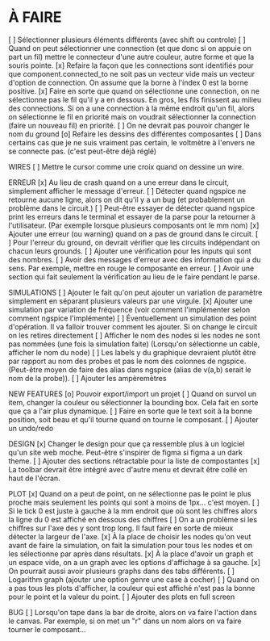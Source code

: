 # À FAIRE
 [ ] Sélectionner plusieurs éléments différents (avec shift ou controle)
 [ ] Quand on peut sélectionner une connection (et que donc si on appuie on
    part un fil) mettre le connecteur d'une autre couleur, autre forme et que la
    souris pointe.
 [x] Refaire la façon que les connections sont identifiés pour que
    component.connected_to ne soit pas un vecteur vide mais un vecteur d'option de
    connection. On assume que la borne à l'index 0 est la borne positive.
 [x] Faire en sorte que quand on sélectionne une connection, on ne sélectionne
    pas le fil qu'il y a en dessous. En gros, les fils finissent au milieu des
    connections. Si on a une connection à la même endroit qu'un fil, alors on
    sélectionne le fil en priorité mais on voudrait sélectionner la connection
    (faire un nouveau fil) en priorité.
 [ ] On ne devrait pas pouvoir changer le nom du ground
 [o] Refaire les dessins des différentes composantes
 [ ] Dans certains cas que je ne suis vraiment pas certain, le voltmètre à
     l'envers ne se connecte pas. (c'est peut-être déjà réglé)

WIRES
 [ ] Mettre le cursor comme une croix quand on dessine un wire.

ERREUR
 [x] Au lieu de crash quand on a une erreur dans le circuit, simplement
      afficher le message d'erreur.
 [ ] Détecter quand ngspice ne retourne aucune ligne, alors on dit qu'il y a
     un bug (et probablement un problème dans le circuit.)
 [ ] Peut-être essayer de détecter quand ngspice print les erreurs dans le
     terminal et essayer de la parse pour la retourner à l'utilisateur. (Par
     exemple lorsque plusieurs composants ont le mm nom)
 [x] Ajouter une erreur (ou warning) quand on a pas de ground dans le
     circuit.
 [ ] Pour l'erreur du ground, on devrait vérifier que les circuits
     indépendant on chacun leurs grounds.
 [ ] Ajouter une vérification pour les inputs qui sont des nombres.
 [ ] Avoir des messages d'erreur avec des information qui a du sens. Par
     exemple, mettre en rouge le composante en erreur.
 [ ] Avoir une section qui fait seulement la vérification au lieu de le faire
     pendant le parse.

SIMULATIONS
 [ ] Ajouter le fait qu'on peut ajouter un variation de paramètre simplement en
     séparant plusieurs valeurs par une virgule.
 [x] Ajouter une simulation par variation de fréquence (voir comment
     l'implémenter selon comment ngspice l'implémente)
 [ ] Éventuellement un simulation des point d'opération. Il va falloir trouver
     comment les ajouter. Si on change le circuit on les retires directement
 [ ] Afficher le nom des nodes si les nodes ne sont pas nommées (une fois la
     simulation faite) (Lorsqu'on sélectionne un cable, afficher le nom du node)
 [ ] Les labels y du graphique devraient plutôt être par rapport au nom des
     probes et pas le nom des colonnes de ngspice. (Peut-être moyen de faire
     des alias dans ngspice (alias de v(a,b) serait le nom de la probe)).
 [ ] Ajouter les ampèremètres

NEW FEATURES
 [o] Pouvoir export/import un projet
 [ ] Quand on survol un item, changer la couleur ou sélectionner la bounding
     box. Cela fait en sorte que ça a l'air plus dynamique.
 [ ] Faire en sorte que le text soit à la bonne position, soit beau et qu'il
     tourne quand on tourne le composant.
 [ ] Ajouter un undo/redo

DESIGN
 [x] Changer le design pour que ça ressemble plus à un logiciel qu'un site web
     moche. Peut-être s'inspirer de figma si figma a un dark theme.
 [ ] Ajouter des sections rétractable pour la liste de compostantes
 [x] La toolbar devrait être intégré avec d'autre menu et devrait être collé en
     haut de l'écran.

PLOT
 [x] Quand on a peut de point, on ne sélectionne pas le point le plus proche
     mais seulement les points qui sont à moins de 1px... c'est moyen.
 [ ] Si le tick 0 est juste à gauche à la mm endroit que où sont les chiffres
     alors la ligne du 0 est affiché en dessous des chiffres
 [ ] On a un problème si les chiffres sur l'axe des y sont trop long. Il faut
     faire en sorte de mieux détecter la largeur de l'axe.
 [x] À la place de choisir les nodes qu'on veut avant de faire la simulation,
     on fait la simulation pour tous les nodes et on les sélectionne par après dans
     résultats.
 [x] À la place d'avoir un graph et un espace vide, on a un graph avec les
     options d'affichage à sa gauche.
 [x] On pourrait aussi avoir plusieurs graphs dans des tabs différents.
 [ ] Logarithm graph (ajouter une option genre une case à cocher)
 [ ] Quand on a pas tous les plots d'afficher, la couleur qui est affiché n'est
     pas la bonne pour le point et la valeur du point.
 [ ] Ajouter des plots en full screen

BUG
 [ ] Lorsqu'on tape dans la bar de droite, alors on va faire l'action dans le
    canvas. Par exemple, si on met un "r" dans un nom alors on va faire tourner le
    composant...
